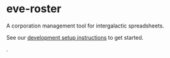 # eve-roster

A corporation management tool for intergalactic spreadsheets.

See our [development setup instructions](https://github.com/7sempra/eve-roster/wiki/Development-Setup) to get started.

.
